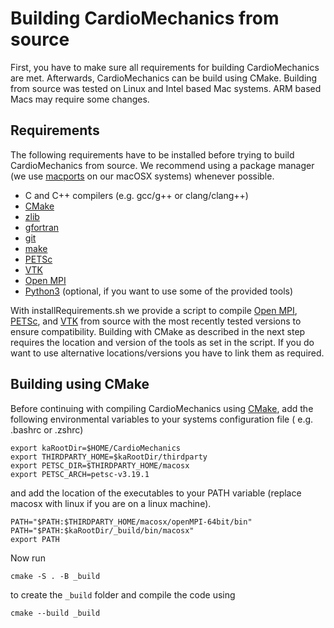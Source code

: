 # Building CardioMechanics from source

First, you have to make sure all requirements for building CardioMechanics are met.
Afterwards, CardioMechanics can be build using CMake.
Building from source was tested on Linux and Intel based Mac systems. 
ARM based Macs may require some changes.

## Requirements

The following requirements have to be installed before trying to build CardioMechanics from source.
We recommend using a package manager (we use [macports](https://www.macports.org) on our macOSX systems) whenever possible.
* C and C++ compilers (e.g. gcc/g++ or clang/clang++)
* [CMake](https://cmake.org)
* [zlib](https://zlib.net)
* [gfortran](https://gcc.gnu.org/fortran/)
* [git](https://git-scm.com)
* [make](https://git-scm.com)
* [PETSc](https://www.mcs.anl.gov/petsc/)
* [VTK](https://vtk.org)
* [Open MPI](https://www.open-mpi.org)
* [Python3](https://www.python.org) (optional, if you want to use some of the provided tools)

With installRequirements.sh we provide a script to compile [Open MPI](https://www.open-mpi.org), [PETSc](https://www.mcs.anl.gov/petsc/), and [VTK](https://vtk.org) from source with the most recently tested versions to ensure compatibility.
Building with CMake as described in the next step requires the location and version of the tools as set in the script.
If you do want to use alternative locations/versions you have to link them as required.

## Building using CMake

Before continuing with compiling CardioMechanics using [CMake](https://cmake.org), add the following environmental variables to your systems configuration file ( e.g. .bashrc or .zshrc)
```
export kaRootDir=$HOME/CardioMechanics
export THIRDPARTY_HOME=$kaRootDir/thirdparty
export PETSC_DIR=$THIRDPARTY_HOME/macosx
export PETSC_ARCH=petsc-v3.19.1
```
and add the location of the executables to your PATH variable (replace macosx with linux if you are on a linux machine).
```
PATH="$PATH:$THIRDPARTY_HOME/macosx/openMPI-64bit/bin"
PATH="$PATH:$kaRootDir/_build/bin/macosx"
export PATH
```

Now run 
```
cmake -S . -B _build
```
to create the `_build` folder and compile the code using
```
cmake --build _build
```
